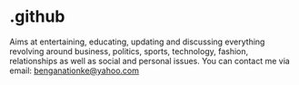 # .github
Aims at entertaining, educating, updating and discussing everything revolving around business, politics, sports, technology, fashion, relationships as well as social and personal issues.
You can contact me via email: benganationke@yahoo.com
